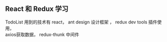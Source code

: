 ## React 和 Redux 学习
TodoList
用到的技术有
react， 
ant design 设计框架 ，
redux dev tools 插件使用，  
axios获取数据， 
redux-thunk 中间件 